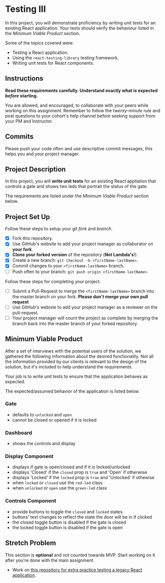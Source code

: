 # Testing III

In this project, you will demonstrate proficiency by writing unit tests for an existing React application. Your tests should verify the behaviour listed in the _Minimum Viable Product_ section.

Some of the topics covered were:

- Testing a React application.
- Using the `react-testing-library` testing framework.
- Writing unit tests for React components.

## Instructions

**Read these requirements carefully. Understand exactly what is expected _before_ starting.**

You are allowed, and encouraged, to collaborate with your peers while working on this assignment. Remember to follow the _twenty-minute rule_ and post questions to your cohort's help channel before seeking support from your PM and Instructor.

## Commits

Please push your code often and use descriptive commit messages, this helps you and your project manager.

## Project Description

In this project, you will **write unit tests** for an existing React appliation that controls a gate and shows two leds that portrait the status of the gate.

The requirements are listed under the _Minimum Viable Product_ section below.

## Project Set Up

Follow these steps to setup your git _fork_ and _branch_.

- [x] Fork this repository.
- [x] Use GitHub's website to add your project manager as collaborator on **your fork**.
- [x] **Clone your forked version** of the repository (**Not Lambda's**!).
- [x] Create a new branch: `git checkout -b <firstName-lastName>`.
- [x] Commit changes to your `<firstName-lastName>` branch.
- [ ] Push often to your branch: `git push origin <firstName-lastName>`.

Follow these steps for completing your project.

- [ ] Submit a Pull-Request to merge the `<firstName-lastName>` branch into the master branch on your fork. **Please don't merge your own pull request**
- [ ] Use GitHub's webiste to add your project manager as a reviewer on the pull-request.
- [ ] Your project manager will count the project as complete by merging the branch back into the master branch of your forked repository.

## Minimum Viable Product

After a set of interviews with the potential users of the solution, we gathered the following information about the desired functionality. Not all the information provided by our clients is relevant to the design of the solution, but it's included to help understand the requirements.

Your job is to write unit tests to ensure that the application behaves as expected.

The expected/assumed behavior of the application is listed below.

### Gate

- defaults to `unlocked` and `open`
- cannot be closed or opened if it is locked

### Dashboard

- shows the controls and display

### Display Component

- displays if gate is open/closed and if it is locked/unlocked
- displays 'Closed' if the `closed` prop is `true` and 'Open' if otherwise
- displays 'Locked' if the `locked` prop is `true` and 'Unlocked' if othewise
- when `locked` or `closed` use the `red-led` class
- when `unlocked` or `open` use the `green-led` class

### Controls Component

- provide buttons to toggle the `closed` and `locked` states.
- buttons' text changes to reflect the state the door will be in if clicked
- the closed toggle button is disabled if the gate is closed
- the locked toggle button is disabled if the gate is open

## Stretch Problem

This section is **optional** and not counted towards MVP. Start working on it after you're done with the main assignment.

- Work on [this repository for extra practice testing a legacy React application](https://github.com/LambdaSchool/React-Testing).

